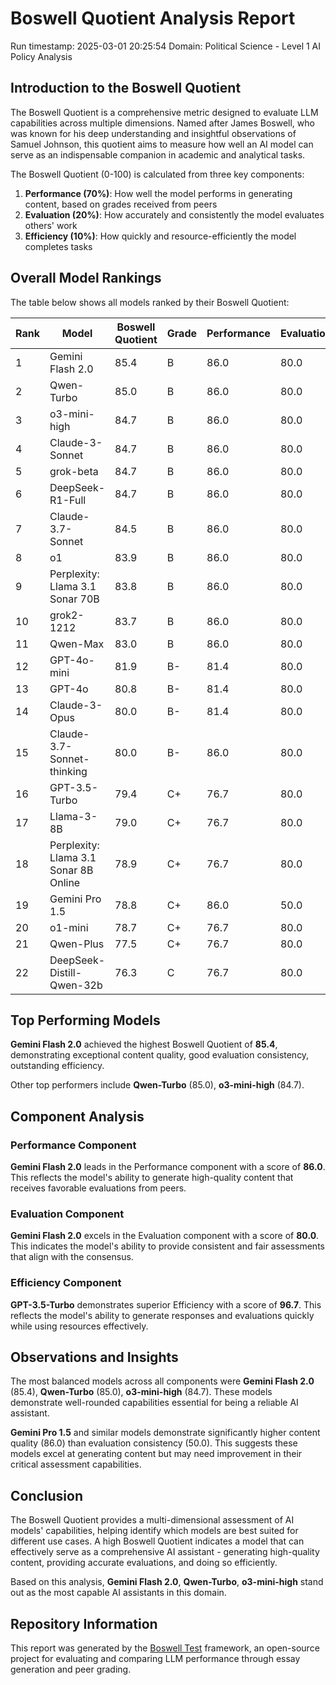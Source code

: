 # Boswell Quotient Analysis Report

Run timestamp: 2025-03-01 20:25:54
Domain: Political Science - Level 1 AI Policy Analysis

## Introduction to the Boswell Quotient
The Boswell Quotient is a comprehensive metric designed to evaluate LLM capabilities across multiple dimensions. Named after James Boswell, who was known for his deep understanding and insightful observations of Samuel Johnson, this quotient aims to measure how well an AI model can serve as an indispensable companion in academic and analytical tasks.

The Boswell Quotient (0-100) is calculated from three key components:
1. **Performance (70%)**: How well the model performs in generating content, based on grades received from peers
2. **Evaluation (20%)**: How accurately and consistently the model evaluates others' work
3. **Efficiency (10%)**: How quickly and resource-efficiently the model completes tasks

## Overall Model Rankings
The table below shows all models ranked by their Boswell Quotient:

| Rank | Model | Boswell Quotient | Grade | Performance | Evaluation | Efficiency |
|------|-------|-----------------|-------|------------|------------|------------|
| 1 | Gemini Flash 2.0 | 85.4 | B | 86.0 | 80.0 | 91.8 |
| 2 | Qwen-Turbo | 85.0 | B | 86.0 | 80.0 | 87.9 |
| 3 | o3-mini-high | 84.7 | B | 86.0 | 80.0 | 84.6 |
| 4 | Claude-3-Sonnet | 84.7 | B | 86.0 | 80.0 | 84.8 |
| 5 | grok-beta | 84.7 | B | 86.0 | 80.0 | 84.9 |
| 6 | DeepSeek-R1-Full | 84.7 | B | 86.0 | 80.0 | N/A |
| 7 | Claude-3.7-Sonnet | 84.5 | B | 86.0 | 80.0 | 82.6 |
| 8 | o1 | 83.9 | B | 86.0 | 80.0 | 77.1 |
| 9 | Perplexity: Llama 3.1 Sonar 70B | 83.8 | B | 86.0 | 80.0 | 75.3 |
| 10 | grok2-1212 | 83.7 | B | 86.0 | 80.0 | 75.1 |
| 11 | Qwen-Max | 83.0 | B | 86.0 | 80.0 | 67.8 |
| 12 | GPT-4o-mini | 81.9 | B- | 81.4 | 80.0 | 89.5 |
| 13 | GPT-4o | 80.8 | B- | 81.4 | 80.0 | 78.4 |
| 14 | Claude-3-Opus | 80.0 | B- | 81.4 | 80.0 | 70.5 |
| 15 | Claude-3.7-Sonnet-thinking | 80.0 | B- | 86.0 | 80.0 | 37.2 |
| 16 | GPT-3.5-Turbo | 79.4 | C+ | 76.7 | 80.0 | 96.7 |
| 17 | Llama-3-8B | 79.0 | C+ | 76.7 | 80.0 | 93.3 |
| 18 | Perplexity: Llama 3.1 Sonar 8B Online | 78.9 | C+ | 76.7 | 80.0 | 91.6 |
| 19 | Gemini Pro 1.5 | 78.8 | C+ | 86.0 | 50.0 | 85.6 |
| 20 | o1-mini | 78.7 | C+ | 76.7 | 80.0 | 90.3 |
| 21 | Qwen-Plus | 77.5 | C+ | 76.7 | 80.0 | 78.1 |
| 22 | DeepSeek-Distill-Qwen-32b | 76.3 | C | 76.7 | 80.0 | 65.9 |

## Top Performing Models

**Gemini Flash 2.0** achieved the highest Boswell Quotient of **85.4**, 
demonstrating exceptional content quality, good evaluation consistency, outstanding efficiency.

Other top performers include **Qwen-Turbo** (85.0), **o3-mini-high** (84.7).

## Component Analysis

### Performance Component
**Gemini Flash 2.0** leads in the Performance component with a score of **86.0**. This reflects the model's ability to generate high-quality content that receives favorable evaluations from peers.

### Evaluation Component
**Gemini Flash 2.0** excels in the Evaluation component with a score of **80.0**. This indicates the model's ability to provide consistent and fair assessments that align with the consensus.

### Efficiency Component
**GPT-3.5-Turbo** demonstrates superior Efficiency with a score of **96.7**. This reflects the model's ability to generate responses and evaluations quickly while using resources effectively.

## Observations and Insights
The most balanced models across all components were **Gemini Flash 2.0** (85.4), **Qwen-Turbo** (85.0), **o3-mini-high** (84.7). These models demonstrate well-rounded capabilities essential for being a reliable AI assistant.

**Gemini Pro 1.5** and similar models demonstrate significantly higher content quality (86.0) than evaluation consistency (50.0). This suggests these models excel at generating content but may need improvement in their critical assessment capabilities.

## Conclusion
The Boswell Quotient provides a multi-dimensional assessment of AI models' capabilities, helping identify which models are best suited for different use cases. A high Boswell Quotient indicates a model that can effectively serve as a comprehensive AI assistant - generating high-quality content, providing accurate evaluations, and doing so efficiently.

Based on this analysis, **Gemini Flash 2.0**, **Qwen-Turbo**, **o3-mini-high** stand out as the most capable AI assistants in this domain.

## Repository Information
This report was generated by the [Boswell Test](https://github.com/referential-ai/boswell-test) framework, an open-source project for evaluating and comparing LLM performance through essay generation and peer grading.